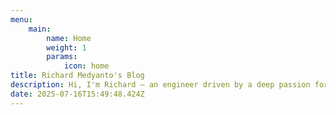 ```yaml
---
menu:
    main:
        name: Home
        weight: 1
        params:
            icon: home
title: Richard Medyanto's Blog
description: Hi, I'm Richard — an engineer driven by a deep passion for technology and innovation.
date: 2025-07-16T15:49:48.424Z
---
```

